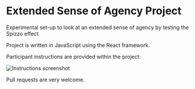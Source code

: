 # Extended Sense of Agency Project

Experimental set-up to look at an extended sense of agency by testing the Spizzo effect

Project is written in JavaScript using the React framework.

Participant instructions are provided within the project:

![Instructions screenshot](https://giuliaq.com/images/instructions.png)

Pull requests are very welcome.
